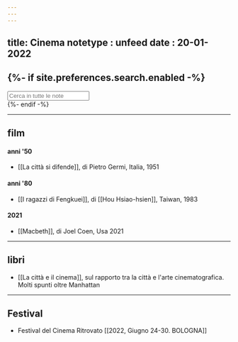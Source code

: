 ```yaml
---
---
---
```

title: Cinema
notetype : unfeed
date : 20-01-2022
---

{%- if site.preferences.search.enabled -%}
---
<!-- search bar -->
<div class="block">
    <input class="input is-medium" type="text" placeholder="Cerca in tutte le note" id="search-input" autocomplete="off">
    <div id="search-results" class="search-results"></div>
</div>
<script type="text/javascript" src="/assets/js/vendor/lunr.min.js"></script>
<script src="/assets/js/Search.js"></script>
{%- endif -%}


---
## film

#### anni '50
- [[La città si difende]], di Pietro Germi, Italia, 1951

#### anni '80
- [[I ragazzi di Fengkuei]], di [[Hou Hsiao-hsien]], Taiwan, 1983

#### 2021
- [[Macbeth]], di Joel Coen, Usa 2021

---
## libri

- [[La città e il cinema]], sul rapporto tra la città e l'arte cinematografica. Molti spunti oltre Manhattan

---
## Festival
- Festival del Cinema Ritrovato [[2022, Giugno 24-30. BOLOGNA]]